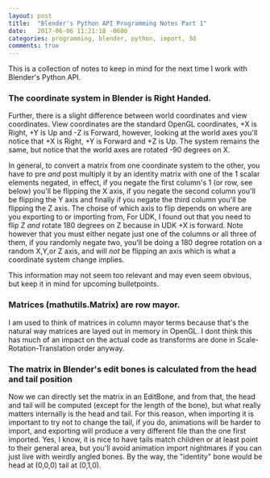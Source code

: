 ```yaml
---
layout: post
title:  "Blender's Python API Programming Notes Part 1"
date:   2017-06-06 11:21:18 -0600
categories: programming, blender, python, import, 3d
comments: true
---
```


This is a collection of notes to keep in mind for the next time I work with Blender's Python API.

### The coordinate system in Blender is Right Handed.

Further, there is a slight difference between world coordinates and view coordinates.
View coordinates are the standard OpenGL coordinates, +X is Right, +Y is Up and -Z is Forward,
however, looking at the world axes you'll notice that +X is Right, +Y is Forward and +Z is Up.
The system remains the same, but notice that the world axes are rotated -90 degrees on X.

In general, to convert a matrix from one coordinate system to the other, you have to pre *and* post
multiply it by an identity matrix with one of the 1 scalar elements negated, in effect,
if you negate the first column's 1 (or row, see below) you'll be flipping the X axis,
if you negate the second column you'll be flipping the Y axis 
and finally if you negate the third column you'll be flipping the Z axis.
The choise of which axis to flip depends on where are you exporting to or importing from,
For UDK, I found out that you need to flip Z *and* rotate 180 degrees on Z because in UDK +X is forward.
Note however that you must either negate just one of the columns or all three of them, if you randomly negate
two, you'll be doing a 180 degree rotation on a random X,Y,or Z axis, and will *not* be flipping an axis which
is what a coordinate system change implies.

This information may not seem too relevant and may even seem obvious,
but keep it in mind for upcoming bulletpoints.

### Matrices (mathutils.Matrix) are row mayor.

I am used to think of matrices in column mayor terms because that's the natural way matrices are layed out in memory
in OpenGL. I dont think this has much of an impact on the actual code as transforms are done in Scale-Rotation-Translation order anyway.

### The matrix in Blender's edit bones is calculated from the head and tail position

Now we can directly set the matrix in an EditBone, and from that, the head and tail will be computed (except for the length of the bone),
but what really matters internally is the head and tail. For this reason, when importing it is important to try not to change the tail,
if you do, animations will be harder to import, and exporting will produce a very different file than the one first imported.
Yes, I know, it is nice to have tails match children or at least point to their general area, but you'll avoid animation import nightmares
if you can just live with weirdly angled bones.
By the way, the "identity" bone would be head at (0,0,0) tail at (0,1,0).


